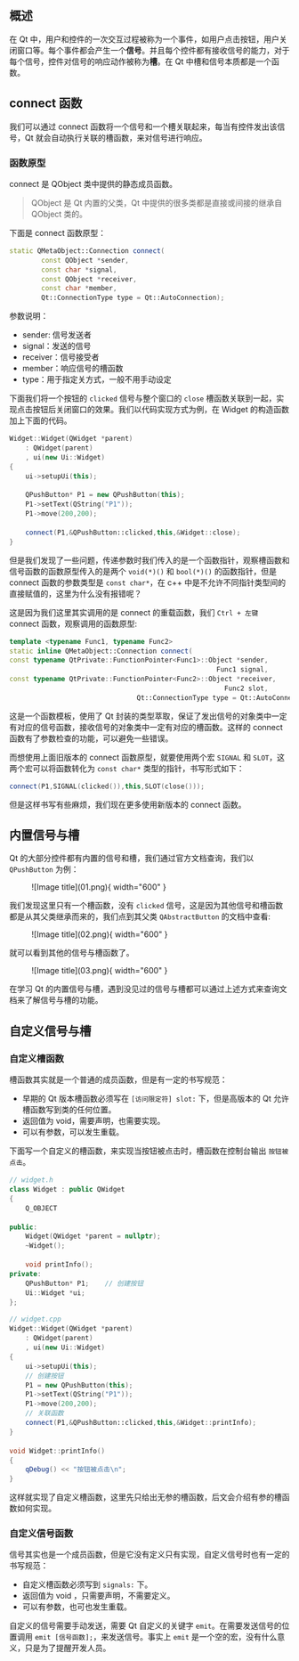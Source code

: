

## **概述**

在 Qt 中，用户和控件的一次交互过程被称为一个事件，如用户点击按钮，用户关闭窗口等。每个事件都会产生一个**信号**。并且每个控件都有接收信号的能力，对于每个信号，控件对信号的响应动作被称为**槽**。在 Qt 中槽和信号本质都是一个函数。



## **connect 函数**

我们可以通过 connect 函数将一个信号和一个槽关联起来，每当有控件发出该信号，Qt 就会自动执行关联的槽函数，来对信号进行响应。

### **函数原型**

connect 是 QObject 类中提供的静态成员函数。

> QObject 是 Qt 内置的父类，Qt 中提供的很多类都是直接或间接的继承自 QObject 类的。

下面是  connect 函数原型：

```cpp 
static QMetaObject::Connection connect(
        const QObject *sender, 
        const char *signal, 
        const QObject *receiver, 
        const char *member, 
        Qt::ConnectionType type = Qt::AutoConnection); 
``` 

参数说明：

- sender: 信号发送者
- signal：发送的信号
- receiver：信号接受者
- member：响应信号的槽函数
- type：用于指定关方式，一般不用手动设定

下面我们将一个按钮的 `clicked` 信号与整个窗口的 `close` 槽函数关联到一起，实现点击按钮后关闭窗口的效果。我们以代码实现方式为例，在 Widget 的构造函数加上下面的代码。

```cpp
Widget::Widget(QWidget *parent)
    : QWidget(parent)
    , ui(new Ui::Widget)
{
    ui->setupUi(this);

    QPushButton* P1 = new QPushButton(this);
    P1->setText(QString("P1"));
    P1->move(200,200);

    connect(P1,&QPushButton::clicked,this,&Widget::close);
}
```

但是我们发现了一些问题，传递参数时我们传入的是一个函数指针，观察槽函数和信号函数的函数原型传入的是两个 `void(*)()` 和 `bool(*)()` 的函数指针，但是 connect 函数的参数类型是 `const char*`，在 c++ 中是不允许不同指针类型间的直接赋值的，这里为什么没有报错呢？

这是因为我们这里其实调用的是 connect 的重载函数，我们 `Ctrl + 左键` connect 函数，观察调用的函数原型:

```cpp
template <typename Func1, typename Func2>
static inline QMetaObject::Connection connect(
const typename QtPrivate::FunctionPointer<Func1>::Object *sender, 
                                                    Func1 signal,
const typename QtPrivate::FunctionPointer<Func2>::Object *receiver, 
                                                      Func2 slot,
                                Qt::ConnectionType type = Qt::AutoConnection)
```

这是一个函数模板，使用了 Qt 封装的类型萃取，保证了发出信号的对象类中一定有对应的信号函数，接收信号的对象类中一定有对应的槽函数。这样的 connect 函数有了参数检查的功能，可以避免一些错误。

而想使用上面旧版本的 connect 函数原型，就要使用两个宏 `SIGNAL` 和 `SLOT`，这两个宏可以将函数转化为 `const char*` 类型的指针，书写形式如下：

```cpp
connect(P1,SIGNAL(clicked()),this,SLOT(close()));
```

但是这样书写有些麻烦，我们现在更多使用新版本的 connect 函数。

## **内置信号与槽**

Qt 的大部分控件都有内置的信号和槽，我们通过官方文档查询，我们以 `QPushButton` 为例：

<figure markdown="span">
  ![Image title](01.png){ width="600" }
</figure>

我们发现这里只有一个槽函数，没有 `clicked` 信号，这是因为其他信号和槽函数都是从其父类继承而来的，我们点到其父类 `QAbstractButton` 的文档中查看:

<figure markdown="span">
  ![Image title](02.png){ width="600" }
</figure>

就可以看到其他的信号与槽函数了。

<figure markdown="span">
  ![Image title](03.png){ width="600" }
</figure>


在学习 Qt 的内置信号与槽，遇到没见过的信号与槽都可以通过上述方式来查询文档来了解信号与槽的功能。

## **自定义信号与槽**

### **自定义槽函数**

槽函数其实就是一个普通的成员函数，但是有一定的书写规范：

- 早期的 Qt 版本槽函数必须写在 `[访问限定符] slot:` 下，但是高版本的 Qt 允许槽函数写到类的任何位置。
- 返回值为 void，需要声明，也需要实现。
- 可以有参数，可以发⽣重载。

下面写一个自定义的槽函数，来实现当按钮被点击时，槽函数在控制台输出 `按钮被点击`。

```cpp
// widget.h
class Widget : public QWidget
{
    Q_OBJECT

public:
    Widget(QWidget *parent = nullptr);
    ~Widget();

    void printInfo();
private:
    QPushButton* P1;    // 创建按钮
    Ui::Widget *ui;
};
```

```cpp
// widget.cpp
Widget::Widget(QWidget *parent)
    : QWidget(parent)
    , ui(new Ui::Widget)
{
    ui->setupUi(this);
    // 创建按钮
    P1 = new QPushButton(this);
    P1->setText(QString("P1"));
    P1->move(200,200);
    // 关联函数
    connect(P1,&QPushButton::clicked,this,&Widget::printInfo);
}

void Widget::printInfo()
{
    qDebug() << "按钮被点击\n";
}
```

这样就实现了自定义槽函数，这里先只给出无参的槽函数，后文会介绍有参的槽函数如何实现。

### **自定义信号函数**

信号其实也是一个成员函数，但是它没有定义只有实现，自定义信号时也有一定的书写规范：

- 自定义槽函数必须写到 `signals:` 下。
- 返回值为 void ，只需要声明，不需要定义。
- 可以有参数，也可也发生重载。

自定义的信号需要手动发送，需要 Qt 自定义的关键字 `emit`。在需要发送信号的位置调用 `emit [信号函数];`，来发送信号。事实上 `emit` 是一个空的宏，没有什么意义，只是为了提醒开发人员。

```cpp

```